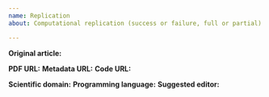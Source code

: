 ```yaml
---
name: Replication
about: Computational replication (success or failure, full or partial)

---
```


**Original article:**

**PDF URL:**
**Metadata URL:**
**Code URL:**

**Scientific domain:**
**Programming language:**
**Suggested editor:**
